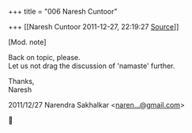 +++
title = "006 Naresh Cuntoor"

+++
[[Naresh Cuntoor	2011-12-27, 22:19:27 [Source](https://groups.google.com/g/samskrita/c/SeLwb17ALCY)]]



\[Mod. note\]  
  
Back on topic, please.  
Let us not drag the discussion of 'namaste' further.  
  
Thanks,  
Naresh  
  
  

2011/12/27 Narendra Sakhalkar \<[naren...@gmail.com]()\>



